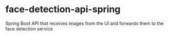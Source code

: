 # face-detection-api-spring
Spring Boot API that receives images from the UI and forwards them to the face detection service
